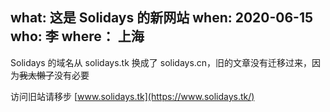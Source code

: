 what: 这是 Solidays 的新网站
when: 2020-06-15
who: 李
where： 上海
---
Solidays 的域名从 solidays.tk 换成了 solidays.cn，旧的文章没有迁移过来，因为~~我太懒了~~没有必要

访问旧站请移步 [www.solidays.tk](https://www.solidays.tk/)
